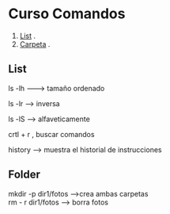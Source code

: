 # Curso Comandos

1. [List](#list) .
2. [Carpeta](#folder) .

## List
<a name="list">
ls -lh  ---> tamaño ordenado
  
ls -lr  --> inversa
  
ls -lS  --> alfaveticamente

crtl + r , buscar comandos  

history --> muestra el historial de instrucciones  
</a>

## Folder
<a name="folder">
  
mkdir -p dir1/fotos   -->crea ambas carpetas  
rm - r dir1/fotos  --> borra fotos
</a>
